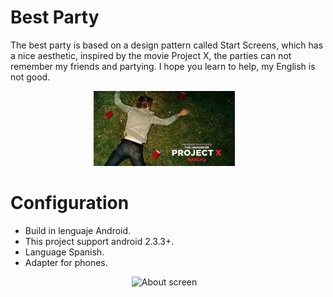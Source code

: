 Best Party
================

The best party is based on a design pattern called Start Screens, which has a nice aesthetic, inspired by the movie Project X, the parties can not remember my friends and partying.
I hope you learn to help, my English is not good.

<div align="center">
        <img width="45%" src="ScreenShots/proyectox.jpg" alt="About screen" title="About screen"</img>
        <img height="0" width="8px">
</div>

Configuration
================

- Build in lenguaje Android.
- This project support android 2.3.3+.
- Language Spanish.
- Adapter for phones.

<div align="center">
        <img width="45%" src="ScreenShots/walpaperparty.jpg" alt="About screen" title="About screen"</img>
        <img height="0" width="8px">
</div>



